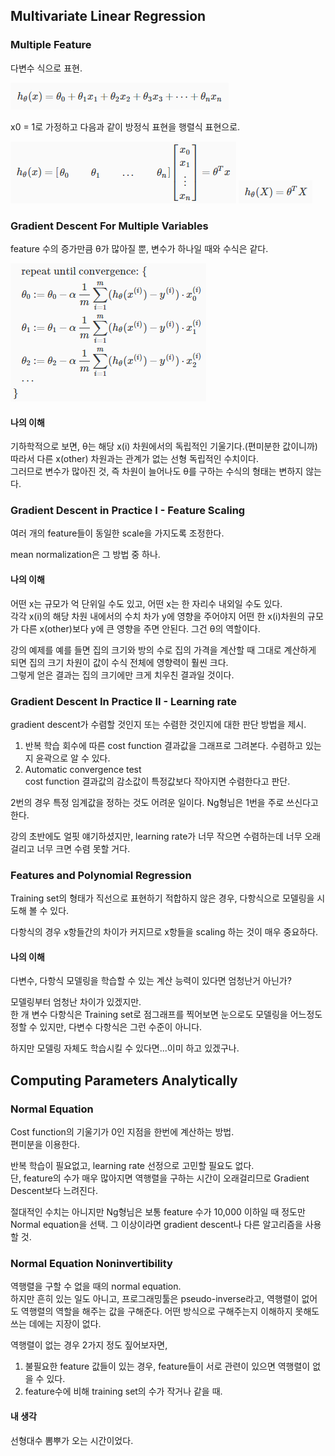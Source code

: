 ## Multivariate Linear Regression

### Multiple Feature

다변수 식으로 표현.

![1](assets/1.png)

x0 = 1로 가정하고 다음과 같이 방정식 표현을 행렬식 표현으로.

![2](assets/2.png)
![3](assets/3.png)


### Gradient Descent For Multiple Variables

feature 수의 증가만큼 &#952;가 많아질 뿐, 변수가 하나일 때와 수식은 같다.

![4](assets/4.png)

#### 나의 이해

기하학적으로 보면, &#952;는 해당 x(i) 차원에서의 독립적인 기울기다.(편미분한 값이니까)  
따라서 다른 x(other) 차원과는 관계가 없는 선형 독립적인 수치이다.  
그러므로 변수가 많아진 것, 즉 차원이 늘어나도 &#952;를 구하는 수식의 형태는 변하지 않는다.


### Gradient Descent in Practice I - Feature Scaling

여러 개의 feature들이 동일한 scale을 가지도록 조정한다.

mean normalization은 그 방법 중 하나.

#### 나의 이해

어떤 x는 규모가 억 단위일 수도 있고, 어떤 x는 한 자리수 내외일 수도 있다.  
각각 x(i)의 해당 차원 내에서의 수치 차가 y에 영향을 주어야지 어떤 한 x(i)차원의 규모가 다른 x(other)보다 y에 큰 영향을 주면 안된다. 그건 &#952;의 역할이다.

강의 예제를 예를 들면 집의 크기와 방의 수로 집의 가격을 계산할 때 그대로 계산하게 되면 집의 크기 차원이 값이 수식 전체에 영향력이 훨씬 크다.  
그렇게 얻은 결과는 집의 크기에만 크게 치우친 결과일 것이다.


### Gradient Descent In Practice II - Learning rate

gradient descent가 수렴할 것인지 또는 수렴한 것인지에 대한 판단 방법을 제시.

1. 반복 학습 회수에 따른 cost function 결과값을 그래프로 그려본다. 수렴하고 있는지 윤곽으로 알 수 있다.
2. Automatic convergence test  
  cost function 결과값의 감소값이 특정값보다 작아지면 수렴한다고 판단.

2번의 경우 특정 임계값을 정하는 것도 어려운 일이다. Ng형님은 1번을 주로 쓰신다고 한다.

강의 초반에도 얼핏 얘기하셨지만, learning rate가 너무 작으면 수렴하는데 너무 오래 걸리고
너무 크면 수렴 못할 거다.


### Features and Polynomial Regression

Training set의 형태가 직선으로 표현하기 적합하지 않은 경우, 다항식으로 모델링을 시도해 볼 수 있다.

다항식의 경우 x항들간의 차이가 커지므로 x항들을 scaling 하는 것이 매우 중요하다.

#### 나의 이해

다변수, 다항식 모델링을 학습할 수 있는 계산 능력이 있다면 엄청난거 아닌가?

모델링부터 엄청난 차이가 있겠지만.  
한 개 변수 다항식은 Training set로 점그래프를 찍어보면 눈으로도 모델링을 어느정도 정할 수 있지만, 다변수 다항식은 그런 수준이 아니다.

하지만 모델링 자체도 학습시킬 수 있다면...이미 하고 있겠구나.


## Computing Parameters Analytically

### Normal Equation

Cost function의 기울기가 0인 지점을 한번에 계산하는 방법.  
편미분을 이용한다.

반복 학습이 필요없고, learning rate 선정으로 고민할 필요도 없다.  
단, feature의 수가 매우 많아지면 역행렬을 구하는 시간이 오래걸리므로 Gradient Descent보다 느려진다.

절대적인 수치는 아니지만 Ng형님은 보통 feature 수가 10,000 이하일 때 정도만 Normal equation을 선택. 그 이상이라면 gradient descent나 다른 알고리즘을 사용할 것.

### Normal Equation Noninvertibility

역행렬을 구할 수 없을 때의 normal equation.  
하지만 흔히 있는 일도 아니고, 프로그래밍툴은 pseudo-inverse라고, 역행렬이 없어도 역행렬의 역할을 해주는 값을 구해준다. 어떤 방식으로 구해주는지 이해하지 못해도 쓰는 데에는 지장이 없다.

역행렬이 없는 경우 2가지 정도 짚어보자면,
1. 불필요한 feature 값들이 있는 경우, feature들이 서로 관련이 있으면 역행렬이 없을 수 있다.
2. feature수에 비해 training set의 수가 작거나 같을 때.

#### 내 생각

선형대수 뽐뿌가 오는 시간이었다.
